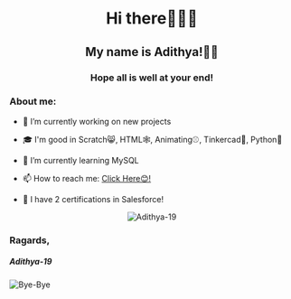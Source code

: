 <div align="center"><h1> Hi there🙋🏻‍♂️ </h1></div>
<div align="center"><h2> My name is Adithya!👦🏻 </h2></div>
<div align="center"><h3> Hope all is well at your end! </h3></div>
<h3> About me: </h3>

- 🔭 I’m currently working on new projects

- 🎓 I'm  good in Scratch😸, HTML🕸️, Animating⚾, Tinkercad🔌, Python🐍

- 🌱 I’m currently learning MySQL

- 📫 How to reach me: [Click Here😊!](https://github.com/Adithya-19/Chat/issues)

- 📃 I have 2 certifications in Salesforce!

<p align="center"> <img src="https://komarev.com/ghpvc/?username=adithya-19&label=Profile%20views&color=0e75b6&style=flat" alt="Adithya-19"/> </p>

<h3> Ragards, </h3>
<h5> Adithya-19 </h5>

![Bye-Bye](https://myoctocat.com/assets/images/base-octocat.svg)
